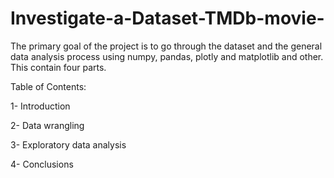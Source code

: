 # Investigate-a-Dataset-TMDb-movie-
The primary goal of the project is to go through the dataset and the general data analysis process using numpy, pandas, plotly and matplotlib and other.
This contain four parts.

Table of Contents:

1- Introduction

2- Data wrangling

3- Exploratory data analysis

4- Conclusions
